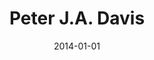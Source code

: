---
title: "Peter J.A. Davis"
collection: teaching
type: "Undergraduate course"
permalink: /teaching/1_PJD
venue: "TAMU-HEALTH"
date: 2014-01-01
location: "Houston, TX"
---